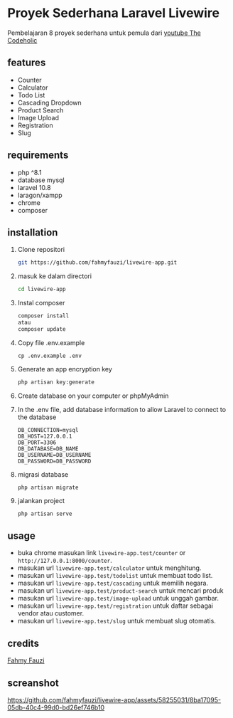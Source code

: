 # Proyek Sederhana Laravel Livewire 
Pembelajaran 8 proyek sederhana untuk pemula dari [youtube The Codeholic](https://www.youtube.com/watch?v=aUyZWth4PUQ&ab_channel=TheCodeholic) 

## features
- Counter 
- Calculator
- Todo List
- Cascading Dropdown
- Product Search
- Image Upload
- Registration
- Slug

## requirements
- php ^8.1
- database mysql
- laravel 10.8
- laragon/xampp
- chrome
- composer


## installation
1. Clone repositori
    ```sh
    git https://github.com/fahmyfauzi/livewire-app.git
    ```
2. masuk ke dalam directori
    ```sh
    cd livewire-app
    ```
3. Instal composer
    ```sh
    composer install
    atau
    composer update
    ```
4. Copy file .env.example 
    ```
    cp .env.example .env
    ```
4. Generate an app encryption key

    ```sh
    php artisan key:generate
    ```
5. Create database on your computer or phpMyAdmin
6. In the .env file, add database information to allow Laravel to connect to the database
    ```
    DB_CONNECTION=mysql
    DB_HOST=127.0.0.1
    DB_PORT=3306
    DB_DATABASE=DB_NAME
    DB_USERNAME=DB_USERNAME
    DB_PASSWORD=DB_PASSWORD
    ```
    
7. migrasi database
    ```
    php artisan migrate 
    ```
    
8. jalankan project
    ```sh
   php artisan serve
    ```


## usage
- buka chrome masukan link ```livewire-app.test/counter``` or ``` http://127.0.0.1:8000/counter ```.
- masukan url ``` livewire-app.test/calculator ``` untuk menghitung.
- masukan url ``` livewire-app.test/todolist ``` untuk membuat todo list.
- masukan url ``` livewire-app.test/cascading ``` untuk memilih negara.
- masukan url ``` livewire-app.test/product-search ``` untuk mencari produk
- masukan url ``` livewire-app.test/image-upload ``` untuk unggah gambar.
- masukan url ``` livewire-app.test/registration ``` untuk daftar sebagai vendor atau customer.
- masukan url ``` livewire-app.test/slug ``` untuk membuat slug otomatis.


## credits

[Fahmy Fauzi ](https://github.com/fahmyfauzi)

## screanshot



https://github.com/fahmyfauzi/livewire-app/assets/58255031/8ba17095-05db-40c4-99d0-bd26ef746b10

